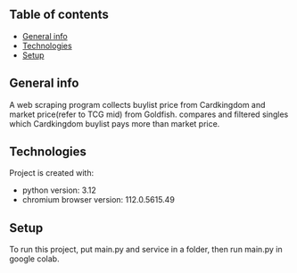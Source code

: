 ## Table of contents
* [General info](#general-info)
* [Technologies](#technologies)
* [Setup](#setup)

## General info
A web scraping program collects buylist price from Cardkingdom and market price(refer to TCG mid) from Goldfish.
compares and filtered singles which Cardkingdom buylist pays more than market price.
	
## Technologies
Project is created with:
* python version: 3.12
* chromium browser version: 112.0.5615.49
	
## Setup
To run this project, put main.py and service in a folder, then run main.py in google colab.
